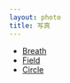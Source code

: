 ```yaml
---
layout: photo
title: 写真
---
```


- [Breath](/2019/01/25/breath.html)
- [Field](/2019/01/25/field.html)
- [Circle](/2019/01/25/circle.html)
